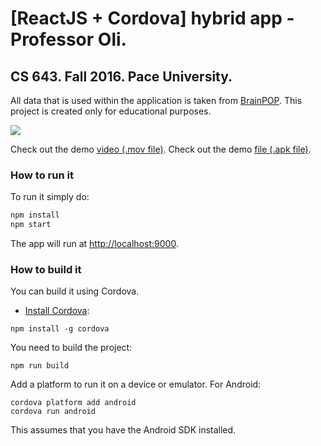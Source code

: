 # [ReactJS + Cordova] hybrid app - Professor Oli.
## CS 643. Fall 2016. Pace University.

All data that is used within the application is taken from [BrainPOP](https://www.brainpop.com/free-stuff/). This project is created only for educational purposes.

![](https://drive.google.com/open?id=0B0r0qzpp4O-Wa3c2Q2xpTEdkeDQ)

Check out the demo [video (.mov file)](https://drive.google.com/open?id=0B0r0qzpp4O-Wa3c2Q2xpTEdkeDQ).
Check out the demo [file (.apk file)](https://drive.google.com/open?id=0B0r0qzpp4O-WX1NnQnNSMW1ITE0).

### How to run it

To run it simply do:

```bash
npm install
npm start
```

The app will run at [http://localhost:9000](http://localhost:9000).

### How to build it

You can build it using Cordova.

- [Install Cordova](https://cordova.apache.org/docs/en/latest/guide/cli/index.html#installing-the-cordova-cli):

```
npm install -g cordova
```

You need to build the project:

```
npm run build
```

Add a platform to run it on a device or emulator. For Android:

```
cordova platform add android
cordova run android
```

This assumes that you have the Android SDK installed.
